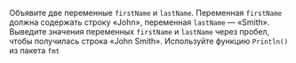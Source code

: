 Объявите две переменные `firstName` и `lastName`. Переменная `firstName` должна содержать строку «John», переменная `lastName` — «Smith».
Выведите значения переменных `firstName` и `lastName` через пробел, чтобы получилась строка «John Smith». Используйте функцию `Println()` из пакета `fmt`

<!-- FIXME: принцип работы функции с нескольими аргументами (как и склейка строк) не разбирался, пример не давался. -->
